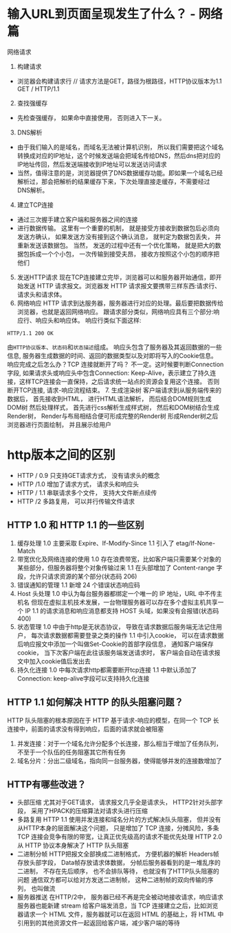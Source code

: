 # 输入URL到页面呈现发生了什么？ - 网络篇
网络请求
1. 构建请求
- 浏览器会构建请求行
// 请求方法是GET，路径为根路径，HTTP协议版本为1.1
GET / HTTP/1.1
2. 查找强缓存
- 先检查强缓存， 如果命中直接使用， 否则进入下一关。 
3. DNS解析
- 由于我们输入的是域名，而域名无法被计算机识别， 所以我们需要把这个域名转换成对应的IP地址，这个时候发送端会把域名传给DNS，然后dns把对应的IP地址传回，然后发送端接收到IP地址可以发送访问请求
- 当然，值得注意的是，浏览器提供了DNS数据缓存功能。即如果一个域名已经解析过，那会把解析的结果缓存下来，下次处理直接走缓存，不需要经过 DNS解析。
4. 建立TCP连接 
- 通过三次握手建立客户端和服务器之间的连接
- 进行数据传输。 这里有一个重要的机制， 就是接受方接收到数据包后必须向发送方确认， 如果发送方没有接到这个确认消息， 就判定为数据包丢失， 并重新发送该数据包。 当然， 发送的过程中还有一个优化策略， 就是把大的数据包拆成一个个小包， 一次传输到接受夫昂， 接收方按照这个小包的顺序把他们
5. 发送HTTP请求
现在TCP连接建立完毕，浏览器可以和服务器开始通信，即开始发送 HTTP 请求报文。浏览器发 HTTP 请求报文要携带三样东西:请求行、请求头和请求体。
6. 网络响应
HTTP 请求到达服务器，服务器进行对应的处理。最后要把数据传给浏览器，也就是返回网络响应。
跟请求部分类似，网络响应具有三个部分:响应行、响应头和响应体。
响应行类似下面这样:
```
HTTP/1.1 200 OK
```
由`HTTP协议版本`、`状态码`和`状态描述`组成。
响应头包含了服务器及其返回数据的一些信息, 服务器生成数据的时间、返回的数据类型以及对即将写入的Cookie信息。
响应完成之后怎么办？TCP 连接就断开了吗？
不一定。这时候要判断Connection字段, 如果请求头或响应头中包含Connection: Keep-Alive，表示建立了持久连接，这样TCP连接会一直保持，之后请求统一站点的资源会复用这个连接。
否则断开TCP连接, 请求-响应流程结束。
7. 生成渲染树
客户端请求到从服务端传来的数据后， 首先接收到HTML， 进行HTML语法解析， 而后结合DOM规则生成DOM树
然后处理样式， 首先进行css解析生成样式树， 然后和DOM树结合生成Render树， Render与布局相结合便可形成完整的Render树
形成Render树之后浏览器进行页面绘制， 并且展示给用户

# http版本之间的区别
- HTTP / 0.9 只支持GET请求方式， 没有请求头的概念
- HTTP /1.0 增加了请求方式， 请求头和响应头 
- HTTP / 1.1 串联请求多个文件， 支持大文件断点续传
- HTTP /2 多路复用， 可以并行传输文件请求
## HTTP 1.0 和 HTTP 1.1 的一些区别
1. 缓存处理
   1.0 主要采取 Expire、If-Modify-Since
   1.1 引入了 etag/If-None-Match
2. 带宽优化及网络连接的使用
   1.0 存在浪费带宽，比如客户端只需要某个对象的某些部分，但服务器将整个对象传输过来
   1.1 在头部增加了 Content-range 字段，允许只请求资源的某个部分(状态码 206)
3. 错误通知的管理
   1.1 新增 24 个错误状态响应码
4. Host 头处理
   1.0 中认为每台服务器都绑定一个唯一的 IP 地址，URL 中不传主机名
   但现在虚拟主机技术发展，一台物理服务器可以存在多个虚拟主机共享一个 IP
   1.1 的请求消息和响应消息都支持 HOST 头域，如果没有会报错(状态码 400)
5. 状态管理
   1.0 中由于http是无状态协议， 导致在请求数据后服务端无法记住用户， 每次请求数据都需要登录之类的操作
   1.1 中引入cookie， 可以在请求数据后响应报文中添加一个叫做Set-Cookie的首部字段信息， 通知客户端保存cookie， 当下次客户端在此往该服务端发送请求时， 客户端会自动在请求报文中加入cookie值后发出去
6. 持久化连接
   1.0 中每次请求http都需要断开tcp连接
   1.1 中默认添加了Connection: keep-alive字段可以支持持久化连接
## HTTP 1.1 如何解决 HTTP 的队头阻塞问题？
HTTP 队头阻塞的根本原因在于 HTTP 基于请求-响应的模型，在同一个 TCP 长连接中，前面的请求没有得到响应，后面的请求就会被阻塞
1. 并发连接：对于一个域名允许分配多个长连接，那么相当于增加了任务队列，不至于一个队伍的任务阻塞其它所有任务
2. 域名分片：分出二级域名，指向同一台服务器，使得能够并发的连接数增加了
## HTTP有哪些改进？
- 头部压缩
  尤其对于GET请求， 请求报文几乎全是请求头， HTTP2针对头部字段， 采用了HPACK的压缩算法对请求头进行压缩
- 多路复用
  HTTP 1.1 使用并发连接和域名分片的方式解决队头阻塞， 但并没有从HTTP本身的层面解决这个问题， 只是增加了 TCP 连接，分摊风险，多条 TCP 连接会竞争有限的带宽，让真正优先级高的请求不能优先处理
  HTTP 2.0 从 HTTP 协议本身解决了 HTTP 队头阻塞
- 二进制分帧
  HTTP把报文全部换成二进制格式， 方便机器的解析
  Headers帧存放头部字段， Data帧存放请求体数据， 分帧后服务器看到的是一堆乱序的二进制， 不存在先后顺序， 也不会排队等待， 也就没有了HTTP队头阻塞的问题
  通信双方都可以给对方发送二进制帧， 这种二进制帧的双向传输的序列， 也叫做流
- 服务器推送
  在HTTP/2中， 服务器已经不再是完全被动地接收请求，响应请求
  服务器也能新建 stream 给客户端发消息，当 TCP 连接建立之后，比如浏览器请求一个 HTML 文件，服务器就可以在返回 HTML 的基础上，将 HTML 中引用到的其他资源文件一起返回给客户端，减少客户端的等待